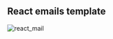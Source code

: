 ## **React emails template**

![react_mail](https://github.com/SelimAr/react-email-template/assets/82125128/c295fdf5-4110-4493-afb8-063b863d7247)

